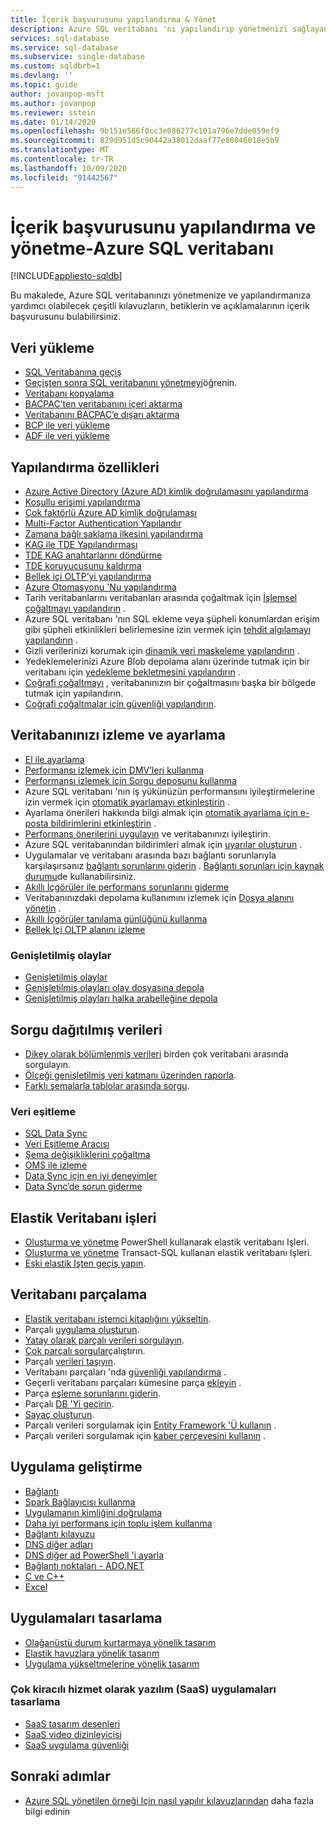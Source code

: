 ```yaml
---
title: İçerik başvurusunu yapılandırma & Yönet
description: Azure SQL veritabanı 'nı yapılandırıp yönetmenizi sağlayan içeriklere bir başvuru bulun.
services: sql-database
ms.service: sql-database
ms.subservice: single-database
ms.custom: sqldbrb=1
ms.devlang: ''
ms.topic: guide
author: jovanpop-msft
ms.author: jovanpop
ms.reviewer: sstein
ms.date: 01/14/2020
ms.openlocfilehash: 9b151e566f0cc3e086277c101a796e7dde059ef9
ms.sourcegitcommit: 829d951d5c90442a38012daaf77e86046018e5b9
ms.translationtype: MT
ms.contentlocale: tr-TR
ms.lasthandoff: 10/09/2020
ms.locfileid: "91442567"
---
```

# <a name="configure-and-manage-content-reference---azure-sql-database"></a>İçerik başvurusunu yapılandırma ve yönetme-Azure SQL veritabanı
[!INCLUDE[appliesto-sqldb](../includes/appliesto-sqldb.md)]

Bu makalede, Azure SQL veritabanınızı yönetmenize ve yapılandırmanıza yardımcı olabilecek çeşitli kılavuzların, betiklerin ve açıklamalarının içerik başvurusunu bulabilirsiniz. 

## <a name="load-data"></a>Veri yükleme

- [SQL Veritabanına geçiş](migrate-to-database-from-sql-server.md)
- [Geçişten sonra SQL veritabanını yönetmeyi](manage-data-after-migrating-to-database.md)öğrenin.
- [Veritabanı kopyalama](database-copy.md)
- [BACPAC’ten veritabanını içeri aktarma](database-import.md)
- [Veritabanını BACPAC’e dışarı aktarma](database-export.md)
- [BCP ile veri yükleme](../load-from-csv-with-bcp.md)
- [ADF ile veri yükleme](../../data-factory/connector-azure-sql-database.md?toc=/azure/sql-database/toc.json)

## <a name="configure-features"></a>Yapılandırma özellikleri

- [Azure Active Directory (Azure AD) kimlik doğrulamasını yapılandırma](authentication-aad-configure.md)
- [Koşullu erişimi yapılandırma](conditional-access-configure.md)
- [Çok faktörlü Azure AD kimlik doğrulaması](authentication-mfa-ssms-overview.md)
- [Multi-Factor Authentication Yapılandır](authentication-mfa-ssms-configure.md)
- [Zamana bağlı saklama ilkesini yapılandırma](temporal-tables-retention-policy.md)
- [KAG ile TDE Yapılandırması](transparent-data-encryption-byok-configure.md)
- [TDE KAG anahtarlarını döndürme](transparent-data-encryption-byok-key-rotation.md)
- [TDE koruyucusunu kaldırma](transparent-data-encryption-byok-remove-tde-protector.md)
- [Bellek içi OLTP’yi yapılandırma](../in-memory-oltp-configure.md)
- [Azure Otomasyonu 'Nu yapılandırma](automation-manage.md)
- Tarih veritabanlarını veritabanları arasında çoğaltmak için [İşlemsel çoğaltmayı yapılandırın](replication-to-sql-database.md) .
- Azure SQL veritabanı 'nın SQL ekleme veya şüpheli konumlardan erişim gibi şüpheli etkinlikleri belirlemesine izin vermek için [tehdit algılamayı yapılandırın](threat-detection-configure.md) .
- Gizli verilerinizi korumak için [dinamik veri maskeleme yapılandırın](dynamic-data-masking-configure-portal.md) .
- Yedeklemelerinizi Azure Blob depolama alanı üzerinde tutmak için bir veritabanı için [yedekleme bekletmesini yapılandırın](long-term-backup-retention-configure.md) . 
- [Coğrafi çoğaltmayı](active-geo-replication-overview.md) , veritabanınızın bir çoğaltmasını başka bir bölgede tutmak için yapılandırın.
- [Coğrafi çoğaltmalar için güvenliği yapılandırın](active-geo-replication-security-configure.md).

## <a name="monitor-and-tune-your-database"></a>Veritabanınızı izleme ve ayarlama

- [El ile ayarlama](performance-guidance.md)
- [Performansı izlemek için DMV’leri kullanma](monitoring-with-dmvs.md)
- [Performansı izlemek için Sorgu deposunu kullanma](https://docs.microsoft.com/sql/relational-databases/performance/best-practice-with-the-query-store#Insight)
- Azure SQL veritabanı 'nın iş yükünüzün performansını iyileştirmelerine izin vermek için [otomatik ayarlamayı etkinleştirin](automatic-tuning-enable.md) .
- Ayarlama önerileri hakkında bilgi almak için [otomatik ayarlama için e-posta bildirimlerini etkinleştirin](automatic-tuning-email-notifications-configure.md) .
- [Performans önerilerini uygulayın](database-advisor-find-recommendations-portal.md) ve veritabanınızı iyileştirin.
- Azure SQL veritabanından bildirimleri almak için [uyarılar oluşturun](alerts-insights-configure-portal.md) .
- Uygulamalar ve veritabanı arasında bazı bağlantı sorunlarıyla karşılaşırsanız [bağlantı sorunlarını giderin](troubleshoot-common-errors-issues.md) . [Bağlantı sorunları için kaynak durumu](resource-health-to-troubleshoot-connectivity.md)de kullanabilirsiniz.
- [Akıllı İçgörüler ile performans sorunlarını giderme](intelligent-insights-troubleshoot-performance.md)
- Veritabanınızdaki depolama kullanımını izlemek için [Dosya alanını yönetin](file-space-manage.md) .
- [Akıllı İçgörüler tanılama günlüğünü kullanma](intelligent-insights-use-diagnostics-log.md)
- [Bellek İçi OLTP alanını izleme](../in-memory-oltp-monitor-space.md)

### <a name="extended-events"></a>Genişletilmiş olaylar

- [Genişletilmiş olaylar](xevent-db-diff-from-svr.md)
- [Genişletilmiş olayları olay dosyasına depola](xevent-code-event-file.md)
- [Genişletilmiş olayları halka arabelleğine depola](xevent-code-ring-buffer.md)

## <a name="query-distributed-data"></a>Sorgu dağıtılmış verileri

- [Dikey olarak bölümlenmiş verileri](elastic-query-getting-started-vertical.md) birden çok veritabanı arasında sorgulayın.
- [Ölçeği genişletilmiş veri katmanı üzerinden raporla](elastic-query-horizontal-partitioning.md).
- [Farklı şemalarla tablolar arasında sorgu](elastic-query-vertical-partitioning.md).

### <a name="data-sync"></a>Veri eşitleme

- [SQL Data Sync](sql-data-sync-data-sql-server-sql-database.md)
- [Veri Eşitleme Aracısı](sql-data-sync-agent-overview.md)
- [Şema değişikliklerini çoğaltma](sql-data-sync-update-sync-schema.md)
- [OMS ile izleme](sql-data-sync-monitor-sync.md)
- [Data Sync için en iyi deneyimler](sql-data-sync-best-practices.md)
- [Data Sync’de sorun giderme](sql-data-sync-troubleshoot.md)

## <a name="elastic-database-jobs"></a>Elastik Veritabanı işleri

- [Oluşturma ve yönetme](elastic-jobs-powershell-create.md) PowerShell kullanarak elastik veritabanı Işleri.
- [Oluşturma ve yönetme](elastic-jobs-tsql-create-manage.md) Transact-SQL kullanan elastik veritabanı Işleri.
- [Eski elastik Işten geçiş yapın](elastic-jobs-migrate.md).

## <a name="database-sharding"></a>Veritabanı parçalama

- [Elastik veritabanı istemci kitaplığını yükseltin](elastic-scale-upgrade-client-library.md).
- Parçalı [uygulama oluşturun](elastic-scale-get-started.md).
- [Yatay olarak parçalı verileri sorgulayın](elastic-query-getting-started.md).
- [Çok parçalı sorgular](elastic-scale-multishard-querying.md)çalıştırın.
- Parçalı [verileri taşıyın](elastic-scale-configure-deploy-split-and-merge.md).
- Veritabanı parçaları 'nda [güvenliği yapılandırma](elastic-scale-split-merge-security-configuration.md) .
- Geçerli veritabanı parçaları kümesine parça [ekleyin](elastic-scale-add-a-shard.md) .
- Parça [eşleme sorunlarını giderin](elastic-database-recovery-manager.md).
- Parçalı [DB 'Yi geçirin](elastic-convert-to-use-elastic-tools.md).
- [Sayaç oluşturun](elastic-database-perf-counters.md).
- Parçalı verileri sorgulamak için [Entity Framework 'Ü kullanın](elastic-scale-use-entity-framework-applications-visual-studio.md) .
- Parçalı verileri sorgulamak için [kaber çerçevesini kullanın](elastic-scale-working-with-dapper.md) .

## <a name="develop-applications"></a>Uygulama geliştirme

- [Bağlantı](connect-query-content-reference-guide.md#libraries)
- [Spark Bağlayıcısı kullanma](spark-connector.md)
- [Uygulamanın kimliğini doğrulama](application-authentication-get-client-id-keys.md)
- [Daha iyi performans için toplu işlem kullanma](../performance-improve-use-batching.md)
- [Bağlantı kılavuzu](troubleshoot-common-connectivity-issues.md)
- [DNS diğer adları](dns-alias-overview.md)
- [DNS diğer ad PowerShell 'i ayarla](dns-alias-powershell-create.md)
- [Bağlantı noktaları - ADO.NET](adonet-v12-develop-direct-route-ports.md)
- [C ve C++](develop-cplusplus-simple.md)
- [Excel](connect-excel.md)

## <a name="design-applications"></a>Uygulamaları tasarlama

- [Olağanüstü durum kurtarmaya yönelik tasarım](designing-cloud-solutions-for-disaster-recovery.md)
- [Elastik havuzlara yönelik tasarım](disaster-recovery-strategies-for-applications-with-elastic-pool.md)
- [Uygulama yükseltmelerine yönelik tasarım](manage-application-rolling-upgrade.md)

### <a name="design-multi-tenant-software-as-a-service-saas-applications"></a>Çok kiracılı hizmet olarak yazılım (SaaS) uygulamaları tasarlama

- [SaaS tasarım desenleri](saas-tenancy-app-design-patterns.md)
- [SaaS video dizinleyicisi](saas-tenancy-video-index-wingtip-brk3120-20171011.md)
- [SaaS uygulama güvenliği](saas-tenancy-elastic-tools-multi-tenant-row-level-security.md)

## <a name="next-steps"></a>Sonraki adımlar

- [Azure SQL yönetilen örneği Için nasıl yapılır kılavuzlarından](../managed-instance/how-to-content-reference-guide.md) daha fazla bilgi edinin
